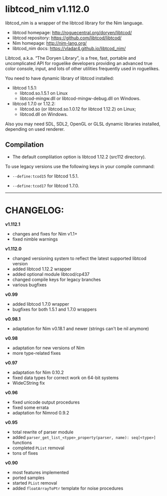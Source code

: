 libtcod_nim v1.112.0
====================

libtcod_nim is a wrapper of the libtcod library for the Nim language.

* libtcod homepage: http://roguecentral.org/doryen/libtcod/
* libtcod repository: https://github.com/libtcod/libtcod/
* Nim homepage: http://nim-lang.org/
* libtcod_nim docs: https://vladar4.github.io/libtcod_nim/

Libtcod, a.k.a. “The Doryen Library”, is a free, fast, portable and uncomplicated API for roguelike developers providing an advanced true color console, input, and lots of other utilities frequently used in roguelikes.

You need to have dynamic library of libtcod installed:
* libtcod 1.5.1:
  * libtcod.so.1.5.1 on Linux
  * libtcod-mingw.dll or libtcod-mingw-debug.dll on Windows.
* libtcod 1.7.0 or 1.12.2:
  * libtcod.so (or libtcod.so.1.0.12 for libtcod 1.12.2) on Linux;
  * libtcod.dll on Windows.

Also you may need SDL, SDL2, OpenGL or GLSL dynamic libraries installed, depending on used renderer.


Compilation
-----------

* The default complilation option is libtcod 1.12.2 (src112 directory).

To use legacy versions use the following keys in your compile command:

  * `--define:tcod15` for libtcod 1.5.1.

  * `--define:tcod17` for libtcod 1.7.0.


----------------------------------------

CHANGELOG:
==========
**v1.112.1**
* changes and fixes for Nim v1.1+
* fixed nimble warnings

**v1.112.0**
* changed versioning system to reflect the latest supported libtcod version
* added libtcod 1.12.2 wrapper
* added optional module libtcod/cp437
* changed compile keys for legacy branches
* various bugfixes

**v0.99**
* added libtcod 1.7.0 wrapper
* bugfixes for both 1.5.1 and 1.7.0 wrappers

**v0.98.1**
* adaptation for Nim v0.18.1 and newer (strings can't be nil anymore)

**v0.98**
* adaptation for new versions of Nim
* more type-related fixes

**v0.97**
* adaptation for Nim 0.10.2
* fixed data types for correct work on 64-bit systems
* WideCString fix

**v0.96**
* fixed unicode output procedures
* fixed some errata
* adaptation for Nimrod 0.9.2

**v0.95**
* total rewrite of parser module
* added `parser_get_list_<type>_property(parser, name): seq[<type>]` functions
* completed `PList` removal
* tons of fixes

**v0.90**
* most features implemented
* ported samples
* started `PList` removal
* added `floatArrayToPtr` template for noise procedures

